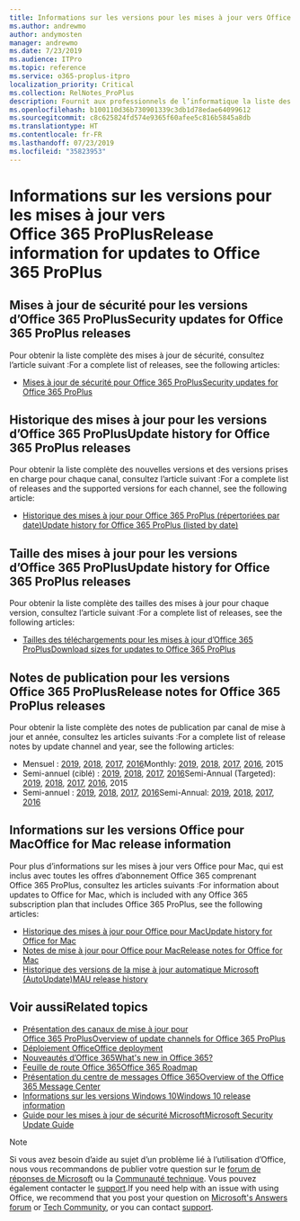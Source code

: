 ```yaml
---
title: Informations sur les versions pour les mises à jour vers Office 365 ProPlus
ms.author: andrewmo
author: andymosten
manager: andrewmo
ms.date: 7/23/2019
ms.audience: ITPro
ms.topic: reference
ms.service: o365-proplus-itpro
localization_priority: Critical
ms.collection: RelNotes_ProPlus
description: Fournit aux professionnels de l’informatique la liste des dernières versions d’Office 365 ProPlus pour chaque canal de mise à jour et des liens vers des notes de publication et l’historique des mises à jour
ms.openlocfilehash: b100110d36b730901339c3db1d78edae64099612
ms.sourcegitcommit: c8c625824fd574e9365f60afee5c816b5845a8db
ms.translationtype: HT
ms.contentlocale: fr-FR
ms.lasthandoff: 07/23/2019
ms.locfileid: "35823953"
---
```

# <a name="release-information-for-updates-to-office-365-proplus"></a><span data-ttu-id="66287-103">Informations sur les versions pour les mises à jour vers Office 365 ProPlus</span><span class="sxs-lookup"><span data-stu-id="66287-103">Release information for updates to Office 365 ProPlus</span></span>


## <a name="security-updates-for-office-365-proplus-releases"></a><span data-ttu-id="66287-104">Mises à jour de sécurité pour les versions d’Office 365 ProPlus</span><span class="sxs-lookup"><span data-stu-id="66287-104">Security updates for Office 365 ProPlus releases</span></span>

<span data-ttu-id="66287-105">Pour obtenir la liste complète des mises à jour de sécurité, consultez l’article suivant :</span><span class="sxs-lookup"><span data-stu-id="66287-105">For a complete list of releases, see the following articles:</span></span>
 - [<span data-ttu-id="66287-106">Mises à jour de sécurité pour Office 365 ProPlus</span><span class="sxs-lookup"><span data-stu-id="66287-106">Security updates for Office 365 ProPlus</span></span>](office365-proplus-security-updates.md)


## <a name="update-history-for-office-365-proplus-releases"></a><span data-ttu-id="66287-107">Historique des mises à jour pour les versions d’Office 365 ProPlus</span><span class="sxs-lookup"><span data-stu-id="66287-107">Update history for Office 365 ProPlus releases</span></span>

<span data-ttu-id="66287-108">Pour obtenir la liste complète des nouvelles versions et des versions prises en charge pour chaque canal, consultez l’article suivant :</span><span class="sxs-lookup"><span data-stu-id="66287-108">For a complete list of releases and the supported versions for each channel, see the following article:</span></span>
 - [<span data-ttu-id="66287-109">Historique des mises à jour pour Office 365 ProPlus (répertoriées par date)</span><span class="sxs-lookup"><span data-stu-id="66287-109">Update history for Office 365 ProPlus (listed by date)</span></span>](update-history-office365-proplus-by-date.md)


 ## <a name="update-sizes-for-office-365-proplus-releases"></a><span data-ttu-id="66287-110">Taille des mises à jour pour les versions d’Office 365 ProPlus</span><span class="sxs-lookup"><span data-stu-id="66287-110">Update history for Office 365 ProPlus releases</span></span>

<span data-ttu-id="66287-111">Pour obtenir la liste complète des tailles des mises à jour pour chaque version, consultez l’article suivant :</span><span class="sxs-lookup"><span data-stu-id="66287-111">For a complete list of releases, see the following articles:</span></span>
 - [<span data-ttu-id="66287-112">Tailles des téléchargements pour les mises à jour d’Office 365 ProPlus</span><span class="sxs-lookup"><span data-stu-id="66287-112">Download sizes for updates to Office 365 ProPlus</span></span>](download-sizes-office365-proplus-updates.md)

## <a name="release-notes-for-office-365-proplus-releases"></a><span data-ttu-id="66287-113">Notes de publication pour les versions Office 365 ProPlus</span><span class="sxs-lookup"><span data-stu-id="66287-113">Release notes for Office 365 ProPlus releases</span></span>

<span data-ttu-id="66287-114">Pour obtenir la liste complète des notes de publication par canal de mise à jour et année, consultez les articles suivants :</span><span class="sxs-lookup"><span data-stu-id="66287-114">For a complete list of release notes by update channel and year, see the following articles:</span></span>
 - <span data-ttu-id="66287-115">Mensuel : [2019](monthly-channel-2019.md), [2018](monthly-channel-2018.md), [2017](monthly-channel-2017.md), [2016](monthly-channel-2016.md)</span><span class="sxs-lookup"><span data-stu-id="66287-115">Monthly: [2019](monthly-channel-2019.md), [2018](monthly-channel-2018.md), [2017](monthly-channel-2017.md), [2016](monthly-channel-2016.md), 2015</span></span>
 - <span data-ttu-id="66287-116">Semi-annuel (ciblé) : [2019](semi-annual-channel-targeted-2019.md), [2018](semi-annual-channel-targeted-2018.md), [2017](semi-annual-channel-targeted-2017.md), [2016](semi-annual-channel-targeted-2016.md)</span><span class="sxs-lookup"><span data-stu-id="66287-116">Semi-Annual (Targeted): [2019](semi-annual-channel-targeted-2019.md), [2018](semi-annual-channel-targeted-2018.md), [2017](semi-annual-channel-targeted-2017.md), [2016](semi-annual-channel-targeted-2016.md), 2015</span></span>
 - <span data-ttu-id="66287-117">Semi-annuel : [2019](semi-annual-channel-2019.md), [2018](semi-annual-channel-2018.md), [2017](semi-annual-channel-2017.md), [2016](semi-annual-channel-2016.md)</span><span class="sxs-lookup"><span data-stu-id="66287-117">Semi-Annual: [2019](semi-annual-channel-2019.md), [2018](semi-annual-channel-2018.md), [2017](semi-annual-channel-2017.md), [2016](semi-annual-channel-2016.md)</span></span>

## <a name="office-for-mac-release-information"></a><span data-ttu-id="66287-118">Informations sur les versions Office pour Mac</span><span class="sxs-lookup"><span data-stu-id="66287-118">Office for Mac release information</span></span>

<span data-ttu-id="66287-119">Pour plus d’informations sur les mises à jour vers Office pour Mac, qui est inclus avec toutes les offres d’abonnement Office 365 comprenant Office 365 ProPlus, consultez les articles suivants :</span><span class="sxs-lookup"><span data-stu-id="66287-119">For information about updates to Office for Mac, which is included with any Office 365 subscription plan that includes Office 365 ProPlus, see the following articles:</span></span>
 - [<span data-ttu-id="66287-120">Historique des mises à jour pour Office pour Mac</span><span class="sxs-lookup"><span data-stu-id="66287-120">Update history for Office for Mac</span></span>](update-history-office-for-mac.md)
 - [<span data-ttu-id="66287-121">Notes de mise à jour pour Office pour Mac</span><span class="sxs-lookup"><span data-stu-id="66287-121">Release notes for Office for Mac</span></span>](release-notes-office-for-mac.md)
 - [<span data-ttu-id="66287-122">Historique des versions de la mise à jour automatique Microsoft (AutoUpdate)</span><span class="sxs-lookup"><span data-stu-id="66287-122">MAU release history</span></span>](release-history-microsoft-autoupdate.md)


## <a name="related-topics"></a><span data-ttu-id="66287-123">Voir aussi</span><span class="sxs-lookup"><span data-stu-id="66287-123">Related topics</span></span>

- [<span data-ttu-id="66287-124">Présentation des canaux de mise à jour pour Office 365 ProPlus</span><span class="sxs-lookup"><span data-stu-id="66287-124">Overview of update channels for Office 365 ProPlus</span></span>](https://docs.microsoft.com/DeployOffice/overview-of-update-channels-for-office-365-proplus)
- [<span data-ttu-id="66287-125">Déploiement Office</span><span class="sxs-lookup"><span data-stu-id="66287-125">Office deployment</span></span>](https://docs.microsoft.com/deployoffice/)
- [<span data-ttu-id="66287-126">Nouveautés d’Office 365</span><span class="sxs-lookup"><span data-stu-id="66287-126">What's new in Office 365?</span></span>](https://support.office.com/article/95c8d81d-08ba-42c1-914f-bca4603e1426)
- [<span data-ttu-id="66287-127">Feuille de route Office 365</span><span class="sxs-lookup"><span data-stu-id="66287-127">Office 365 Roadmap</span></span>](https://products.office.com/business/office-365-roadmap)
- [<span data-ttu-id="66287-128">Présentation du centre de messages Office 365</span><span class="sxs-lookup"><span data-stu-id="66287-128">Overview of the Office 365 Message Center</span></span>](https://support.office.com/article/38fb3333-bfcc-4340-a37b-deda509c2093)
- [<span data-ttu-id="66287-129">Informations sur les versions Windows 10</span><span class="sxs-lookup"><span data-stu-id="66287-129">Windows 10 release information</span></span>](https://www.microsoft.com/itpro/windows-10/release-information)
- [<span data-ttu-id="66287-130">Guide pour les mises à jour de sécurité Microsoft</span><span class="sxs-lookup"><span data-stu-id="66287-130">Microsoft Security Update Guide</span></span>](https://portal.msrc.microsoft.com/)

> [!NOTE]
> <span data-ttu-id="66287-131">Si vous avez besoin d’aide au sujet d’un problème lié à l’utilisation d’Office, nous vous recommandons de publier votre question sur le [forum de réponses de Microsoft](https://answers.microsoft.com/) ou la [Communauté technique](https://techcommunity.microsoft.com/). Vous pouvez également contacter le [support](https://support.microsoft.com/contactus).</span><span class="sxs-lookup"><span data-stu-id="66287-131">If you need help with an issue with using Office, we recommend that you post your question on [Microsoft's Answers forum](https://answers.microsoft.com/) or [Tech Community](https://techcommunity.microsoft.com/), or you can contact [support](https://support.microsoft.com/contactus).</span></span>
